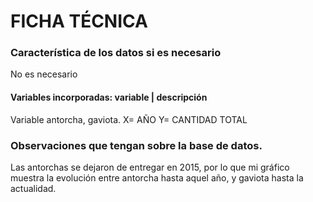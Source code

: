 # FICHA TÉCNICA

### Característica de los datos si es necesario
No es necesario

#### Variables incorporadas: variable | descripción
Variable antorcha, gaviota. X= AÑO Y= CANTIDAD TOTAL

### Observaciones que tengan sobre la base de datos.
Las antorchas se dejaron de entregar en 2015, por lo que mi gráfico muestra la evolución entre antorcha hasta aquel año, y gaviota hasta la actualidad.
